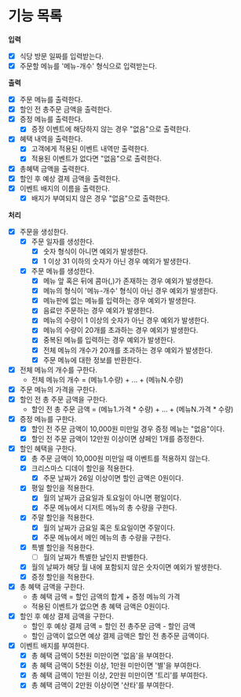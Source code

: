 # 기능 목록

**입력**

- [X] 식당 방문 일짜를 입력받는다.
- [X] 주문할 메뉴를 '메뉴-개수' 형식으로 입력받는다.

**출력**

- [X] 주문 메뉴를 출력한다.
- [X] 할인 전 총주문 금액을 출력한다.
- [X] 증정 메뉴를 출력한다.
    - [X] 증정 이벤트에 해당하지 않는 경우 "없음"으로 출력한다.
- [X] 혜택 내역을 출력한다.
    - [X] 고객에게 적용된 이벤트 내역만 출력한다.
    - [X] 적용된 이벤트가 없다면 "없음"으로 출력한다.
- [x] 총혜택 금액을 출력한다.
- [X] 할인 후 예상 결제 금액을 출력한다.
- [X] 이벤트 배지의 이름을 출력한다.
    - [X] 배지가 부여되지 않은 경우 "없음"으로 출력한다.

**처리**

- [X] 주문을 생성한다.
    - [X] 주문 일자를 생성한다.
        - [X] 숫자 형식이 아니면 예외가 발생한다.
        - [X] 1 이상 31 이하의 숫자가 아닌 경우 예외가 발생한다.
    - [X] 주문 메뉴를 생성한다.
        - [X] 메뉴 앞 혹은 뒤에 콤마(,)가 존재하는 경우 예외가 발생한다.
        - [X] 메뉴의 형식이 '메뉴-개수' 형식이 아닌 경우 예외가 발생한다.
        - [X] 메뉴판에 없는 메뉴를 입력하는 경우 예외가 발생한다.
        - [X] 음료만 주문하는 경우 예외가 발생한다.
        - [X] 메뉴의 수량이 1 이상의 숫자가 아닌 경우 예외가 발생한다.
        - [X] 메뉴의 수량이 20개를 초과하는 경우 예외가 발생한다.
        - [X] 중복된 메뉴를 입력하는 경우 예외가 발생한다.
        - [X] 전체 메뉴의 개수가 20개를 초과하는 경우 예외가 발생한다.
        - [X] 주문 메뉴에 대한 정보를 반환한다.
- [X] 전체 메뉴의 개수를 구한다.
    - 전체 메뉴의 개수 = (메뉴1.수량) + ... + (메뉴N.수량)
- [X] 주문 메뉴의 가격을 구한다.
- [X] 할인 전 총 주문 금액을 구한다.
    - 할인 전 총 주문 금액 = (메뉴1.가격 * 수량) + ... + (메뉴N.가격 * 수량)
- [X] 증정 메뉴를 구한다.
    - [X] 할인 전 주문 금액이 10,000원 미만일 경우 증정 메뉴는 "없음"이다.
    - [X] 할인 전 주문 금액이 12만원 이상이면 샴페인 1개를 증정한다.
- [X] 할인 혜택을 구한다.
    - [X] 총 주문 금액이 10,000원 미만일 때 이벤트를 적용하지 않는다.
    - [X] 크리스마스 디데이 할인을 적용한다.
        - [X] 주문 날짜가 26일 이상이면 할인 금액은 0원이다.
    - [X] 평일 할인을 적용한다.
        - [X] 월의 날짜가 금요일과 토요일이 아니면 평일이다.
        - [X] 주문 메뉴에서 디저트 메뉴의 총 수량을 구한다.
    - [X] 주말 할인을 적용한다.
        - [X] 월의 날짜가 금요일 혹은 토요일이면 주말이다.
        - [X] 주문 메뉴에서 메인 메뉴의 총 수량을 구한다.
    - [X] 특별 할인을 적용한다.
        - [ ] 월의 날짜가 특별한 날인지 판별한다.
    - [X] 월의 날짜가 해당 월 내에 포함되지 않은 숫자이면 예외가 발생한다.
    - [X] 증정 할인을 적용한다.
- [X] 총 혜택 금액을 구한다.
    - 총 혜택 금액 = 할인 금액의 합계 + 증정 메뉴의 가격
    - 적용된 이벤트가 없으면 총 혜택 금액은 0원이다.
- [X] 할인 후 예상 결제 금액을 구한다.
    - 할인 후 예상 결제 금액 = 할인 전 총주문 금액 - 할인 금액
    - 할인 금액이 없으면 예상 결제 금액은 할인 전 총주문 금액이다.
- [X] 이벤트 배지를 부여한다.
    - [X] 총 혜택 금액이 5천원 미만이면 '없음'을 부여한다.
    - [X] 총 혜택 금액이 5천원 이상, 1만원 미만이면 '별'을 부여한다.
    - [X] 총 혜택 금액이 1만원 이상, 2만원 미만이면 '트리'를 부여한다.
    - [X] 총 혜택 금액이 2만원 이상이면 '산타'를 부여한다.
